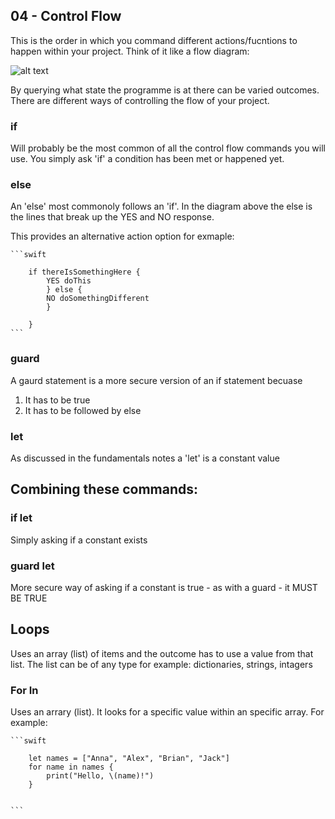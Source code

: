 ## 04 - Control Flow

This is the order in which you command different actions/fucntions to happen within your project. Think of it like a flow diagram: 

![alt text](https://blog.knockknockstuff.com/wp-content/uploads/2013/07/Dilemmas_Social_ONLINE_vert31.jpg "Logo Title Text 1")

By querying what state the programme is at there can be varied outcomes. There are different ways of controlling the flow of your project. 

### if
Will probably be the most common of all the control flow commands you will use. You simply ask 'if' a condition has been met or happened yet.  

### else
An 'else' most commonoly follows an 'if'. In the diagram above the else is the lines that break up the YES and NO response. 

This provides an alternative action option for exmaple:

    ```swift

        if thereIsSomethingHere {
            YES doThis 
            } else {
            NO doSomethingDifferent 
            }  

        }
    ```    

### guard 
A gaurd statement is a more secure version of an if statement becuase
1. It has to be true 
2. It has to be followed by else 

### let
As discussed in the fundamentals notes a 'let' is a constant value 

## Combining these commands: 

### if let 
Simply asking if a constant exists

### guard let
More secure way of asking if a constant is true - as with a guard - it MUST BE TRUE

## Loops
Uses an array (list) of items and the outcome has to use a value from that list. The list can be of any type for example: dictionaries, strings, intagers

### For In 
Uses an arrary (list). It looks for a specific value within an specific array. For example: 

    ```swift 

        let names = ["Anna", "Alex", "Brian", "Jack"]
        for name in names {
            print("Hello, \(name)!")
        }
    

    ```
